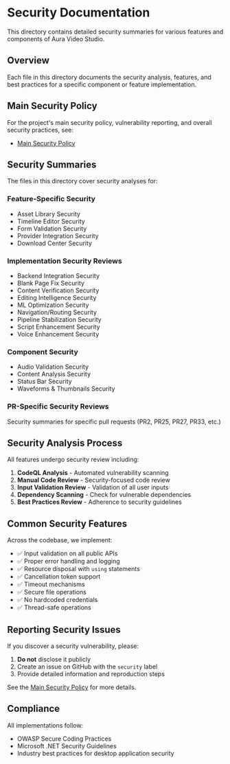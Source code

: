# Security Documentation

This directory contains detailed security summaries for various features and components of Aura Video Studio.

## Overview

Each file in this directory documents the security analysis, features, and best practices for a specific component or feature implementation.

## Main Security Policy

For the project's main security policy, vulnerability reporting, and overall security practices, see:
- [Main Security Policy](../../SECURITY.md)

## Security Summaries

The files in this directory cover security analyses for:

### Feature-Specific Security
- Asset Library Security
- Timeline Editor Security
- Form Validation Security
- Provider Integration Security
- Download Center Security

### Implementation Security Reviews
- Backend Integration Security
- Blank Page Fix Security
- Content Verification Security
- Editing Intelligence Security
- ML Optimization Security
- Navigation/Routing Security
- Pipeline Stabilization Security
- Script Enhancement Security
- Voice Enhancement Security

### Component Security
- Audio Validation Security
- Content Analysis Security
- Status Bar Security
- Waveforms & Thumbnails Security

### PR-Specific Security Reviews
Security summaries for specific pull requests (PR2, PR25, PR27, PR33, etc.)

## Security Analysis Process

All features undergo security review including:
1. **CodeQL Analysis** - Automated vulnerability scanning
2. **Manual Code Review** - Security-focused code review
3. **Input Validation Review** - Validation of all user inputs
4. **Dependency Scanning** - Check for vulnerable dependencies
5. **Best Practices Review** - Adherence to security guidelines

## Common Security Features

Across the codebase, we implement:
- ✅ Input validation on all public APIs
- ✅ Proper error handling and logging
- ✅ Resource disposal with `using` statements
- ✅ Cancellation token support
- ✅ Timeout mechanisms
- ✅ Secure file operations
- ✅ No hardcoded credentials
- ✅ Thread-safe operations

## Reporting Security Issues

If you discover a security vulnerability, please:
1. **Do not** disclose it publicly
2. Create an issue on GitHub with the `security` label
3. Provide detailed information and reproduction steps

See the [Main Security Policy](../../SECURITY.md) for more details.

## Compliance

All implementations follow:
- OWASP Secure Coding Practices
- Microsoft .NET Security Guidelines
- Industry best practices for desktop application security
